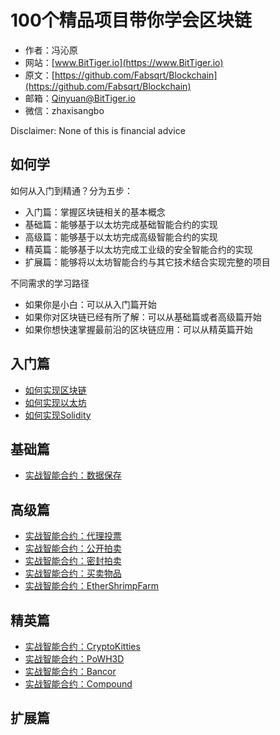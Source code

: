 # 100个精品项目带你学会区块链

- 作者：冯沁原
- 网站：[www.BitTiger.io](https://www.BitTiger.io)
- 原文：[https://github.com/Fabsqrt/Blockchain](https://github.com/Fabsqrt/Blockchain)
- 邮箱：Qinyuan@BitTiger.io
- 微信：zhaxisangbo

Disclaimer: None of this is financial advice

## 如何学

如何从入门到精通？分为五步：
- 入门篇：掌握区块链相关的基本概念
- 基础篇：能够基于以太坊完成基础智能合约的实现
- 高级篇：能够基于以太坊完成高级智能合约的实现
- 精英篇：能够基于以太坊完成工业级的安全智能合约的实现
- 扩展篇：能够将以太坊智能合约与其它技术结合实现完整的项目

不同需求的学习路径
- 如果你是小白：可以从入门篇开始
- 如果你对区块链已经有所了解：可以从基础篇或者高级篇开始
- 如果你想快速掌握最前沿的区块链应用：可以从精英篇开始

## 入门篇

- [如何实现区块链](Classes/Blockchain/README.md)
- [如何实现以太坊](Classes/Ethereum/README.md)
- [如何实现Solidity](Classes/Solidity/README.md)

## 基础篇

- [实战智能合约：数据保存](Classes/SimpleStorage.md)

## 高级篇

- [实战智能合约：代理投票](Classes/Voting.md)
- [实战智能合约：公开拍卖](Classes/Auction.md)
- [实战智能合约：密封拍卖](Classes/BlindAuction.md)
- [实战智能合约：买卖物品](Classes/Purchase.md)
- [实战智能合约：EtherShrimpFarm](Classes/EtherShrimpFarm/README.md)

## 精英篇

- [实战智能合约：CryptoKitties](Classes/CryptoKitties/README.md)
- [实战智能合约：PoWH3D](Classes/PoWH3D/README.md)
- [实战智能合约：Bancor](Classes/Bancor/README.md)
- [实战智能合约：Compound](Classes/Compound/README.md)

## 扩展篇
